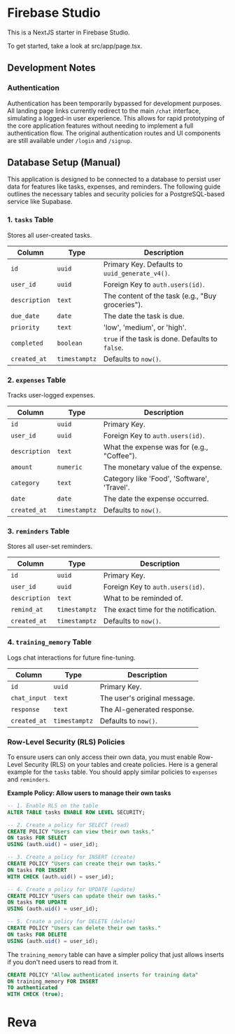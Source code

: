 # Firebase Studio

This is a NextJS starter in Firebase Studio.

To get started, take a look at src/app/page.tsx.

## Development Notes

### Authentication

Authentication has been temporarily bypassed for development purposes. All landing page links currently redirect to the main `/chat` interface, simulating a logged-in user experience. This allows for rapid prototyping of the core application features without needing to implement a full authentication flow. The original authentication routes and UI components are still available under `/login` and `/signup`.

## Database Setup (Manual)

This application is designed to be connected to a database to persist user data for features like tasks, expenses, and reminders. The following guide outlines the necessary tables and security policies for a PostgreSQL-based service like Supabase.

### 1. `tasks` Table
Stores all user-created tasks.

| Column      | Type      | Description                                     |
|-------------|-----------|-------------------------------------------------|
| `id`        | `uuid`    | Primary Key. Defaults to `uuid_generate_v4()`.  |
| `user_id`   | `uuid`    | Foreign Key to `auth.users(id)`.                |
| `description`| `text`    | The content of the task (e.g., "Buy groceries").|
| `due_date`  | `date`    | The date the task is due.                       |
| `priority`  | `text`    | 'low', 'medium', or 'high'.                     |
| `completed` | `boolean` | `true` if the task is done. Defaults to `false`.|
| `created_at`| `timestamptz` | Defaults to `now()`.                          |

### 2. `expenses` Table
Tracks user-logged expenses.

| Column      | Type      | Description                                     |
|-------------|-----------|-------------------------------------------------|
| `id`        | `uuid`    | Primary Key.                                    |
| `user_id`   | `uuid`    | Foreign Key to `auth.users(id)`.                |
| `description`| `text`    | What the expense was for (e.g., "Coffee").      |
| `amount`    | `numeric` | The monetary value of the expense.              |
| `category`  | `text`    | Category like 'Food', 'Software', 'Travel'.     |
| `date`      | `date`    | The date the expense occurred.                  |
| `created_at`| `timestamptz` | Defaults to `now()`.                          |

### 3. `reminders` Table
Stores all user-set reminders.

| Column      | Type      | Description                                     |
|-------------|-----------|-------------------------------------------------|
| `id`        | `uuid`    | Primary Key.                                    |
| `user_id`   | `uuid`    | Foreign Key to `auth.users(id)`.                |
| `description`| `text`    | What to be reminded of.                         |
| `remind_at` | `timestamptz`| The exact time for the notification.          |
| `created_at`| `timestamptz` | Defaults to `now()`.                          |


### 4. `training_memory` Table
Logs chat interactions for future fine-tuning.

| Column      | Type      | Description                                     |
|-------------|-----------|-------------------------------------------------|
| `id`        | `uuid`    | Primary Key.                                    |
| `chat_input`| `text`    | The user's original message.                    |
| `response`  | `text`    | The AI-generated response.                      |
| `created_at`| `timestamptz` | Defaults to `now()`.                          |


### Row-Level Security (RLS) Policies

To ensure users can only access their own data, you must enable Row-Level Security (RLS) on your tables and create policies. Here is a general example for the `tasks` table. You should apply similar policies to `expenses` and `reminders`.

**Example Policy: Allow users to manage their own tasks**
```sql
-- 1. Enable RLS on the table
ALTER TABLE tasks ENABLE ROW LEVEL SECURITY;

-- 2. Create a policy for SELECT (read)
CREATE POLICY "Users can view their own tasks."
ON tasks FOR SELECT
USING (auth.uid() = user_id);

-- 3. Create a policy for INSERT (create)
CREATE POLICY "Users can create their own tasks."
ON tasks FOR INSERT
WITH CHECK (auth.uid() = user_id);

-- 4. Create a policy for UPDATE (update)
CREATE POLICY "Users can update their own tasks."
ON tasks FOR UPDATE
USING (auth.uid() = user_id);

-- 5. Create a policy for DELETE (delete)
CREATE POLICY "Users can delete their own tasks."
ON tasks FOR DELETE
USING (auth.uid() = user_id);
```
The `training_memory` table can have a simpler policy that just allows inserts if you don't need users to read from it.
```sql
CREATE POLICY "Allow authenticated inserts for training data"
ON training_memory FOR INSERT
TO authenticated
WITH CHECK (true);
```
# Reva
